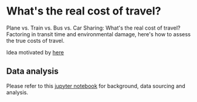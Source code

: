 # What's the real cost of travel?

Plane vs. Train vs. Bus vs. Car Sharing: What's the real cost of travel? Factoring in transit time and environmental damage, here's how to assess the true costs of travel.

Idea motivated by [here](https://www.dw.com/a-45209552)

## Data analysis

Please refer to this [jupyter notebook](Cost-of-Travel-Findings.ipynb) for background, data sourcing and analysis.
